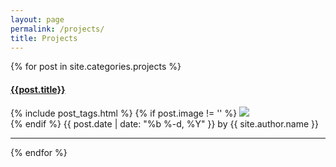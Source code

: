 ```yaml
---
layout: page
permalink: /projects/
title: Projects
---
```


<div id="archives">
  <div class="archive-group">
    {% for post in site.categories.projects %}
        <article class="archive-item">
        <h4><a href="{{ site.baseurl }}{{ post.url }}">{{post.title}}</a></h4>
          {% include post_tags.html %}
             {% if post.image != '' %}
              <img class="thumbnail" src="{{ post.image }}"/>
               <br>
             {% endif %}
           <span class="post-meta">
           <time class="post-date" datetime="{{ page.date | date:"%Y-%m-%d" }}">{{ post.date | date: "%b %-d, %Y" }}</time>
           <span class="post-author">by {{ site.author.name }}</span>
          </span>
        </article>
       <hr>
    {% endfor %}
  </div>
</div>
<!-- Global site tag (gtag.js) - Google Analytics -->
<script async src="https://www.googletagmanager.com/gtag/js?id=UA-92073995-2"></script>
<script>
  window.dataLayer = window.dataLayer || [];
  function gtag(){dataLayer.push(arguments);}
  gtag('js', new Date());

  gtag('config', 'UA-92073995-2');
</script>

